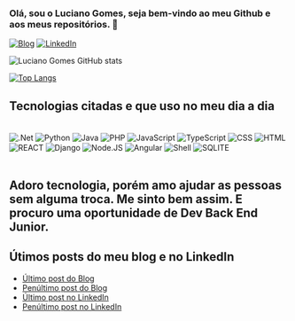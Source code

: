 ### Olá, sou o Luciano Gomes, seja bem-vindo ao meu Github e aos meus repositórios. 👋

[![Blog](https://img.shields.io/badge/Medium-12100E?style=for-the-badge&logo=medium&logoColor=white)](https://medium.com/@lgomesroc)
[![LinkedIn](https://img.shields.io/badge/LinkedIn-0077B5?style=for-the-badge&logo=linkedin&logoColor=white)](https://www.linkedin.com/in/lgomesroc/)


![Luciano Gomes GitHub stats](https://github-readme-stats.vercel.app/api?username=lgomesroc&show_icons=true&theme=onedark)


[![Top Langs](https://github-readme-stats.vercel.app/api/top-langs/?username=lgomesroc&layout=compact)](https://github.com/lgomesroc/github-readme-stats)


## Tecnologias citadas e que uso no meu dia a dia

<div style="display: inline_block"></br>
   <img align="center" alt=".Net" src="https://img.shields.io/badge/.NET-5C2D91?style=for-the-badge&logo=.net&logoColor=white" />
   <img align="center" alt="Python" src="https://img.shields.io/badge/Python-3776AB?style=for-the-badge&logo=python&logoColor=white" />
   <img align="center" alt="Java" src="https://img.shields.io/badge/Java-ED8B00?style=for-the-badge&logo=java&logoColor=white" />
   <img align="center" alt="PHP" src="https://img.shields.io/badge/PHP-777BB4?style=for-the-badge&logo=php&logoColor=white" />
   <img align="center" alt="JavaScript" src="https://img.shields.io/badge/JavaScript-F7DF1E?style=for-the-badge&logo=javascript&logoColor=black" />
   <img align="center" alt="TypeScript" src="https://img.shields.io/badge/TypeScript-007ACC?style=for-the-badge&logo=typescript&logoColor=white" />
   <img align="center" alt="CSS" src="https://img.shields.io/badge/CSS3-1572B6?style=for-the-badge&logo=css3&logoColor=white" />
   <img align="center" alt="HTML" src="https://img.shields.io/badge/HTML5-E34F26?style=for-the-badge&logo=html5&logoColor=white" />
   <img align="center" alt="REACT" src=https://img.shields.io/badge/React-20232A?style=for-the-badge&logo=react&logoColor=61DAFB" />
   <img align="center" alt="Django" src="https://img.shields.io/badge/Node.js-43853D?style=for-the-badge&logo=node.js&logoColor=white" />
   <img align="center" alt="Node.JS" src="https://img.shields.io/badge/Django-092E20?style=for-the-badge&logo=django&logoColor=white" />
   <img align="center" alt="Angular" src="https://img.shields.io/badge/Angular-DD0031?style=for-the-badge&logo=angular&logoColor=white" />
   <img align="center" alt="Shell" src="https://img.shields.io/badge/Shell_Script-121011?style=for-the-badge&logo=gnu-bash&logoColor=white" />
   <img align="center" alt="SQLITE" src="https://img.shields.io/badge/SQLite-07405E?style=for-the-badge&logo=sqlite&logoColor=white" />
</div></br>


## Adoro tecnologia, porém amo ajudar as pessoas sem alguma troca. Me sinto bem assim. E procuro uma oportunidade de Dev Back End Junior.

## Útimos posts do meu blog e no LinkedIn
- [Último post do Blog](https://medium.com/@lgomesroc/at%C3%A9-que-enfim-programa%C3%A7%C3%A3o-63ed3a1fa71b)</br>
- [Penúltimo post do Blog](https://medium.com/@lgomesroc/operadores-l%C3%B3gicos-74538b932689)</br>
- [Último post no LinkedIn](https://www.linkedin.com/feed/update/urn:li:activity:6991899370623250432/)</br>
- [Penúltimo post no LinkedIn](https://www.linkedin.com/feed/update/urn:li:activity:6991163684186152960/)</br>
